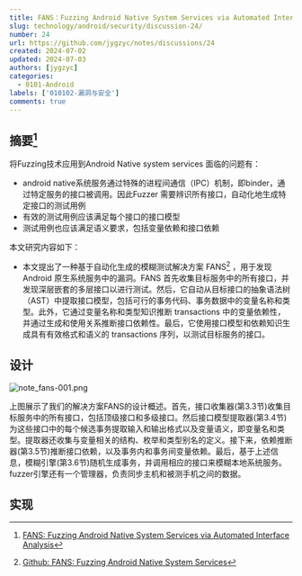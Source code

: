 ```yaml
---
title: FANS：Fuzzing Android Native System Services via Automated Interface Analysis 笔记
slug: technology/android/security/discussion-24/
number: 24
url: https://github.com/jygzyc/notes/discussions/24
created: 2024-07-02
updated: 2024-07-03
authors: [jygzyc]
categories: 
  - 0101-Android
labels: ['010102-漏洞与安全']
comments: true
---
```


<!-- note_fans -->

## 摘要[^1]

将Fuzzing技术应用到Android Native system services 面临的问题有：

- android native系统服务通过特殊的进程间通信（IPC）机制，即binder，通过特定服务的接口被调用。因此Fuzzer 需要辨识所有接口，自动化地生成特定接口的测试用例
- 有效的测试用例应该满足每个接口的接口模型
- 测试用例也应该满足语义要求，包括变量依赖和接口依赖

本文研究内容如下：

- 本文提出了一种基于自动化生成的模糊测试解决方案 FANS[^2] ，用于发现 Android 原生系统服务中的漏洞。FANS 首先收集目标服务中的所有接口，并发现深层嵌套的多层接口以进行测试。然后，它自动从目标接口的抽象语法树（AST）中提取接口模型，包括可行的事务代码、事务数据中的变量名称和类型。此外，它通过变量名称和类型知识推断 transactions 中的变量依赖性，并通过生成和使用关系推断接口依赖性。最后，它使用接口模型和依赖知识生成具有有效格式和语义的 transactions 序列，以测试目标服务的接口。

## 设计

![note_fans-001.png](https://bucket.lilac.fun/2024/07/note_fans-001.png)

上图展示了我们的解决方案FANS的设计概述。首先，接口收集器(第3.3节)收集目标服务中的所有接口，包括顶级接口和多级接口。然后接口模型提取器(第3.4节)为这些接口中的每个候选事务提取输入和输出格式以及变量语义，即变量名和类型。提取器还收集与变量相关的结构、枚举和类型别名的定义。接下来，依赖推断器(第3.5节)推断接口依赖，以及事务内和事务间变量依赖。最后，基于上述信息，模糊引擎(第3.6节)随机生成事务，并调用相应的接口来模糊本地系统服务。fuzzer引擎还有一个管理器，负责同步主机和被测手机之间的数据。

## 实现




[^1]: [FANS: Fuzzing Android Native System Services via Automated Interface Analysis](https://www.usenix.org/conference/usenixsecurity20/presentation/liu)
[^2]: [Github: FANS: Fuzzing Android Native System Services](https://github.com/iromise/fans)

